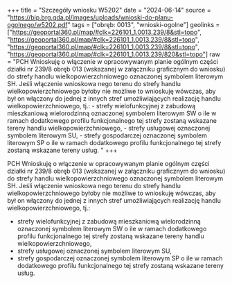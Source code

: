 +++
title = "Szczegóły wniosku W5202"
date = "2024-06-14"
source = "https://bip.brg.gda.pl/images/uploads/wnioski-do-planu-ogolnego/w5202.pdf"
tags = ["obręb: 0013", "wnioski-ogolne"]
geolinks = ["https://geoportal360.pl/map/#clk=226101_1.0013.239/8&stl=topo", "https://geoportal360.pl/map/#clk=226101_1.0013.239/8&stl=topo", "https://geoportal360.pl/map/#clk=226101_1.0013.239/8&stl=topo", "https://geoportal360.pl/map/#clk=226101_1.0013.239/820&stl=topo"]
raw = "PCH Wnioskuję o włączenie w opracowywanym planie ogólnym części działki nr 239/8 obręb 013 (wskazanej w załączniku graficznym do wniosku) do strefy handlu wielkopowierzchniowego oznaczonej symbolem literowym SH. Jeśli włączenie wnioskowa nego terenu do strefy handlu wielkopowierzchniowego byłoby nie możliwe to wnioskuję wówczas, aby był on włączony do jednej z innych stref umożliwiających realizację handlu wielkopowierzchniowego, tj.: - strefy wielofunkcyjnej z zabudową mieszkaniową wielorodzinną oznaczonej symbolem literowym SW o ile w ramach dodatkowego profilu funkcjonalnego tej strefy zostaną wskazane tereny handlu wielkopowierzchniowego, - strefy usługowej oznaczonej symbolem literowym SU, - strefy gospodarczej oznaczonej symbolem literowym SP o ile w ramach dodatkowego profilu  funkcjonalnego tej strefy zostaną wskazane tereny usług. "
+++

PCH
Wnioskuję o włączenie w opracowywanym planie ogólnym części działki nr 239/8 obręb 013 (wskazanej
w załączniku graficznym do wniosku) do strefy handlu wielkopowierzchniowego oznaczonej symbolem
literowym SH. Jeśli włączenie wnioskowa nego terenu do strefy handlu wielkopowierzchniowego byłoby
nie możliwe to wnioskuję wówczas, aby był on włączony do jednej z innych stref umożliwiających
realizację handlu wielkopowierzchniowego, tj.:
- strefy wielofunkcyjnej z zabudową mieszkaniową wielorodzinną oznaczonej symbolem literowym SW
o ile w ramach dodatkowego profilu funkcjonalnego tej strefy zostaną wskazane tereny handlu
wielkopowierzchniowego,
- strefy usługowej oznaczonej symbolem literowym SU,
- strefy gospodarczej oznaczonej symbolem literowym SP o ile w ramach dodatkowego profilu
 funkcjonalnego tej strefy zostaną wskazane tereny usług.



